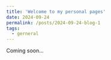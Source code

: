 ```yaml
---
title: 'Welcome to my personal pages'
date: 2024-09-24
permalink: /posts/2024-09-24-blog-1
tags:
  - gerneral
---
```


Coming soon...
